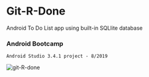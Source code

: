 # Git-R-Done
Android To Do List app using built-in SQLlite database
<h3>Android Bootcamp</h3>

    Android Studio 3.4.1 project - 8/2019
    
![git-R-done](https://alanv73.github.io/video/gitrdone.gif)


